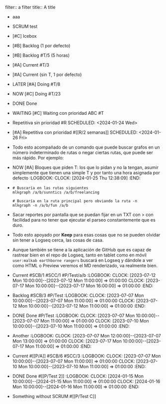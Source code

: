 filter:: a filter
title:: A title
- aaa

- SCRUM test

- [#C] Icebox

- [#B] Backlog (1 por defecto)

- [#B] Backlog #T/5 (5 horas)

- [#A] Current #T/3

- [#A] Current (sin T, 1 por defecto)

- LATER [#A] Doing #T/8

- NOW [#C] Doing #T/23

- DONE Done

- WAITING [#C] Waiting con prioridad ABC #T

- Repetitiva sin prioridad #R
  SCHEDULED: <2024-01-24 Wed>

- [#A] Repetitiva con prioridad #[[R/2 semanas]]
  SCHEDULED: <2024-01-26 Fri>

- Todo esto acompañado de un comando que puede buscar grafos en un número indeterminado de rutas o negar ciertas rutas, que puede ser más rápido. Por ejemplo:

- NOW [#A] Bloques que piden T: los que lo pidan y no la tengan, asumir simplemente que tienen una simple T y por tanto una hora asignada por defecto
  :LOGBOOK:
  CLOCK: [2024-01-25 Thu 12:38:09]
  :END:

- ```shell
  # Buscaría en las rutas siguientes
  mlkgraph /a/b/sunntics /a/b/freelancing

  # Buscaría en la ruta principal pero obviando la ruta -n
  mlkgraph -n /a/b/fun /a/b
  ```
- Sacar reportes por pantalla que se puedan fijar en un TXT con > con facilidad para no tener que ejecutar el parseo constantemente que es duro.
- Todo esto apoyado por **Keep** para esas cosas que no se pueden olvidar sin tener a Logseq cerca, las cosas de casa.
- Aunque también se tiene a la aplicación de GitHub que es capaz de rastrear bien en el repo de Logseq, tanto en tablet como en móvil `user:malkab earthborne rangers` buscará en Logseq y dándole a ver como HTML o Preview veremos el MD renderizado, va realmente bien.

- Current #SCB/1 #SCC/1 #P/Test/a/b
  :LOGBOOK:
  CLOCK: [2023-07-12 Mon 10:00:00]--[2023-07-12 Mon 11:00:00] =>  01:00:00
  CLOCK: [2023-07-17 Mon 10:00:00]--[2023-07-17 Mon 16:00:00] =>  01:00:00
  :END:

- Backlog #SCB/3 #P/Test
  :LOGBOOK:
  CLOCK: [2023-07-07 Mon 10:00:00]--[2023-07-07 Mon 11:00:00] =>  01:00:00
  CLOCK: [2023-07-12 Mon 10:00:00]--[2023-07-12 Mon 11:00:00] =>  01:00:00
  :END:

- DONE Done #P/Test
  :LOGBOOK:
  CLOCK: [2023-07-07 Mon 10:00:00]--[2023-07-07 Mon 11:00:00] =>  01:00:00
  CLOCK: [2023-07-10 Mon 10:00:00]--[2023-07-10 Mon 11:00:00] =>  01:00:00
  :END:

- Another
  :LOGBOOK:
  CLOCK: [2023-07-07 Mon 12:00:00]--[2023-07-07 Mon 13:00:00] =>  01:00:00
  CLOCK: [2023-07-17 Mon 10:00:00]--[2023-07-17 Mon 11:00:00] =>  01:00:00
  :END:

- Current #[[P/A]] #SCB/6 #SCC/3
  :LOGBOOK:
  CLOCK: [2023-07-07 Mon 10:00:00]--[2023-07-07 Mon 11:00:00] =>  01:00:00
  CLOCK: [2023-07-10 Mon 10:00:00]--[2023-07-10 Mon 11:00:00] =>  01:00:00
  :END:

- DONE Done #[[P/Test 2]]
  :LOGBOOK:
  CLOCK: [2024-01-15 Mon 10:00:00]--[2024-01-15 Mon 11:00:00] =>  01:00:00
  CLOCK: [2024-01-16 Mon 10:00:00]--[2024-01-16 Mon 11:00:00] =>  01:00:00
  :END:

- Something without SCRUM #[[P/Test C]]
